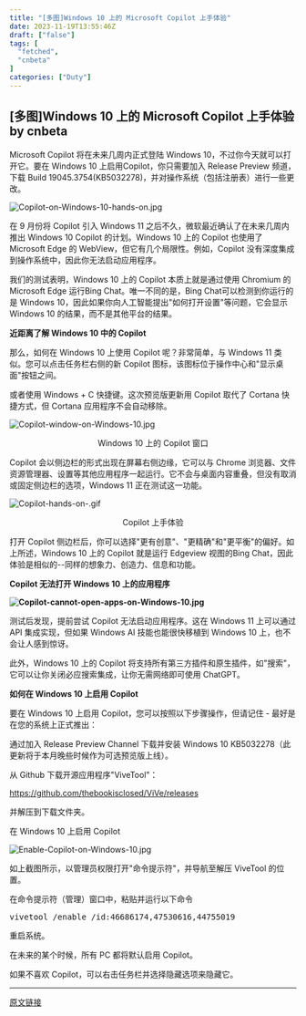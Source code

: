 ```yaml
---
title: "[多图]Windows 10 上的 Microsoft Copilot 上手体验"
date: 2023-11-19T13:55:46Z
draft: ["false"]
tags: [
  "fetched",
  "cnbeta"
]
categories: ["Duty"]
---
```

[多图]Windows 10 上的 Microsoft Copilot 上手体验 by cnbeta
------
<div style="margin-top:10px" class="content" id="artibody"><p>Microsoft Copilot 将在未来几周内正式登陆 Windows 10，不过你今天就可以打开它。要在 Windows 10 上启用Copilot，你只需要加入 Release Preview 频道，下载 Build 19045.3754(KB5032278)，并对操作系统（包括注册表）进行一些更改。</p><p><script type="text/javascript" style="display:none">//<![CDATA[window.__mirage2 = {petok:"WxGL7kBQ8tWmOn.RKr86tEZX3iVHpCJJ0yVBcjqQEGM-1800-0"};//]]></script><script type="text/javascript" src="https://ajax.cloudflare.com/cdn-cgi/scripts/04b3eb47/cloudflare-static/mirage2.min.js"></script><img data-cfsrc="https://static.cnbetacdn.com/article/2023/1119/c0108a2c5858b27.jpg" title alt="Copilot-on-Windows-10-hands-on.jpg" style="display:none;visibility:hidden;"><noscript><img src="https://static.cnbetacdn.com/article/2023/1119/c0108a2c5858b27.jpg" title alt="Copilot-on-Windows-10-hands-on.jpg"></noscript></p><p>在 9 月份将 Copilot 引入 Windows 11 之后不久，微软最近确认了在未来几周内推出 Windows 10 Copilot 的计划。Windows 10 上的 Copilot 也使用了 Microsoft Edge 的 WebView，但它有几个局限性。例如，Copilot 没有深度集成到操作系统中，因此你无法启动应用程序。</p><p>我们的测试表明，Windows 10 上的 Copilot 本质上就是通过使用 Chromium 的 Microsoft Edge 运行Bing Chat。唯一不同的是，Bing Chat可以检测到你运行的是 Windows 10，因此如果你向人工智能提出"如何打开设置"等问题，它会显示 Windows 10 的结果，而不是其他平台的结果。</p><p><strong>近距离了解 Windows 10 中的 Copilot</strong></p><p>那么，如何在 Windows 10 上使用 Copilot 呢？非常简单，与 Windows 11 类似。您可以点击任务栏右侧的新 Copilot 图标，该图标位于操作中心和"显示桌面"按钮之间。</p><p>或者使用 Windows + C 快捷键。这次预览版更新用 Copilot 取代了 Cortana 快捷方式，但 Cortana 应用程序不会自动移除。</p><p><img data-cfsrc="https://static.cnbetacdn.com/article/2023/1119/246b9604d5a2f0b.jpg" title alt="Copilot-window-on-Windows-10.jpg" style="display:none;visibility:hidden;"><noscript><img src="https://static.cnbetacdn.com/article/2023/1119/246b9604d5a2f0b.jpg" title alt="Copilot-window-on-Windows-10.jpg"></noscript></p><p style="text-align: center;">Windows 10 上的 Copilot 窗口<br></p><p>Copilot 会以侧边栏的形式出现在屏幕右侧边缘，它可以与 Chrome 浏览器、文件资源管理器、设置等其他应用程序一起运行。它不会与桌面内容重叠，但没有取消或固定侧边栏的选项，Windows 11 正在测试这一功能。</p><p><img data-cfsrc="https://static.cnbetacdn.com/article/2023/1119/ad70f827abb8518.gif" title alt="Copilot-hands-on-.gif" style="display:none;visibility:hidden;"><noscript><img src="https://static.cnbetacdn.com/article/2023/1119/ad70f827abb8518.gif" title alt="Copilot-hands-on-.gif"></noscript></p><p style="text-align: center;">Copilot 上手体验</p><p>打开 Copilot 侧边栏后，你可以选择"更有创意"、"更精确"和"更平衡"的偏好。如上所述，Windows 10 上的 Copilot 就是运行 Edgeview 视图的Bing Chat，因此体验是相似的--同样的想象力、创造力、信息和功能。</p><p><strong>Copilot 无法打开 Windows 10 上的应用程序</strong></p><p><strong><img data-cfsrc="https://static.cnbetacdn.com/article/2023/1119/778d0f399aa1af1.jpg" title alt="Copilot-cannot-open-apps-on-Windows-10.jpg" style="display:none;visibility:hidden;"><noscript><img src="https://static.cnbetacdn.com/article/2023/1119/778d0f399aa1af1.jpg" title alt="Copilot-cannot-open-apps-on-Windows-10.jpg"></noscript></strong></p><p>测试后发现，提前尝试 Copilot 无法启动应用程序。这在 Windows 11 上可以通过 API 集成实现，但如果 Windows AI 技能也能很快移植到 Windows 10 上，也不会让人感到惊讶。</p><p>此外，Windows 10 上的 Copilot 将支持所有第三方插件和原生插件，如"搜索"，它可以让你关闭必应搜索集成，让你无需网络即可使用 ChatGPT。</p><p><strong>如何在 Windows 10 上启用 Copilot</strong></p><p>要在 Windows 10 上启用 Copilot，您可以按照以下步骤操作，但请记住 - 最好是在您的系统上正式推出：</p><p>通过加入 Release Preview Channel 下载并安装 Windows 10 KB5032278（此更新将于本月晚些时候作为可选预览版上线）。</p><p>从 Github 下载开源应用程序"ViveTool"：</p><p><a href="https://github.com/thebookisclosed/ViVe/releases" _src="https://github.com/thebookisclosed/ViVe/releases" target="_blank">https://github.com/thebookisclosed/ViVe/releases</a><br></p><p>并解压到下载文件夹。</p><p>在 Windows 10 上启用 Copilot</p><p><img data-cfsrc="https://static.cnbetacdn.com/article/2023/1119/e1836817cf3210f.jpg" title alt="Enable-Copilot-on-Windows-10.jpg" style="display:none;visibility:hidden;"><noscript><img src="https://static.cnbetacdn.com/article/2023/1119/e1836817cf3210f.jpg" title alt="Enable-Copilot-on-Windows-10.jpg"></noscript></p><p>如上截图所示，以管理员权限打开"命令提示符"，并导航至解压 ViveTool 的位置。</p><p>在命令提示符（管理）窗口中，粘贴并运行以下命令</p><pre>vivetool /enable /id:46686174,47530616,44755019</pre><p>重启系统。</p><p>在未来的某个时候，所有 PC 都将默认启用 Copilot。</p><p>如果不喜欢 Copilot，可以右击任务栏并选择隐藏选项来隐藏它。</p></div>  
<hr>
<a href="https://cnbeta.092420.xyz/wap/view/1398059.htm",target="_blank" rel="noopener noreferrer">原文链接</a>

